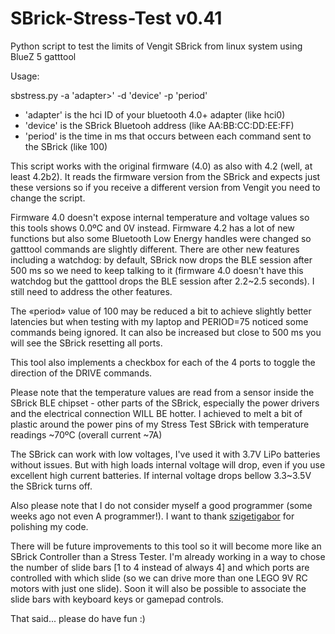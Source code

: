 # SBrick-Stress-Test v0.41

Python script to test the limits of Vengit SBrick from linux system using BlueZ 5 gatttool

Usage:

sbstress.py -a 'adapter>' -d 'device' -p 'period'
  
- 'adapter' is the hci ID of your bluetooth 4.0+ adapter (like hci0)
-  'device'  is the SBrick Bluetooh address (like AA:BB:CC:DD:EE:FF)
-  'period'  is the time in ms that occurs between each command sent to the SBrick (like 100)
  
This  script works with the original firmware (4.0) as also with 4.2 (well, at least 4.2b2). It reads the firmware version from the SBrick and expects just these versions so if you receive a different version from Vengit you need to change the script.

Firmware 4.0 doesn't expose internal temperature and voltage values so this tools shows 0.0ºC and 0V instead.
Firmware 4.2 has a lot of new functions but also some Bluetooth Low Energy handles were changed so gatttool commands are slightly different. There are other new features including a watchdog: by default, SBrick now drops the BLE session after 500 ms so we need to keep talking to it (firmware 4.0 doesn't have this watchdog but the gatttool drops the BLE session after 2.2~2.5 seconds). I still need to address the other features.

The «period» value of 100 may be reduced a bit to achieve slightly better latencies but when testing with my laptop and PERIOD=75 noticed some commands being ignored. It can also be increased but close to 500 ms you will see the SBrick resetting all ports.

This tool also implements a checkbox for each of the 4 ports to toggle the direction of the DRIVE commands.

Please note that the temperature values are read from a sensor inside the SBrick BLE chipset - other parts of the SBrick, especially the power drivers and the electrical connection WILL BE hotter. I achieved to melt a bit of plastic around the power pins of my Stress Test SBrick with temperature readings ~70ºC (overall current ~7A)

The SBrick can work with low voltages, I've used it with 3.7V LiPo batteries without issues. But with high loads internal voltage will drop, even if you use excellent high current batteries. If internal voltage drops bellow 3.3~3.5V the SBrick turns off.

Also please note that I do not consider myself a good programmer (some weeks ago not even A programmer!). 
I want to thank [szigetigabor](https://github.com/szigetigabor) for polishing my code.

There will be future improvements to this tool so it will become more like an SBrick Controller than a Stress Tester.
I'm already working in a way to chose the number of slide bars [1 to 4 instead of always 4] and which ports are controlled with which slide (so we can drive more than one LEGO 9V RC motors with just one slide).
Soon it will also be possible to associate the slide bars with keyboard keys or gamepad controls.

That said... please do have fun :)
